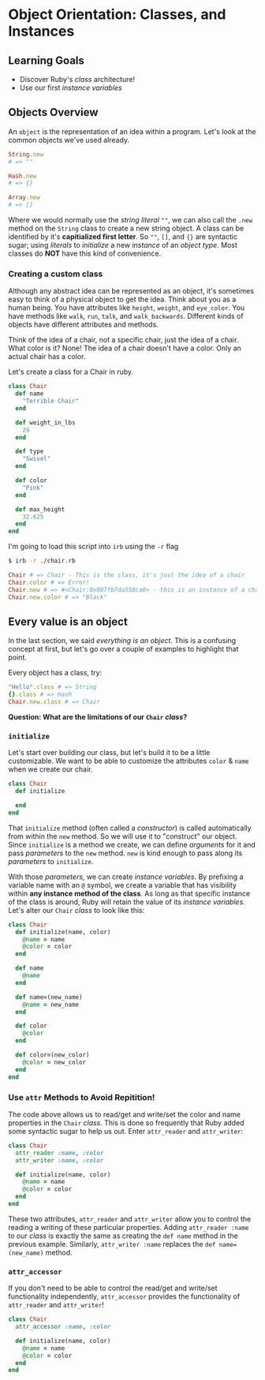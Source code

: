 # Object Orientation: Classes, and Instances
## Learning Goals
  - Discover Ruby's _class_ architecture!
  - Use our first _instance variables_

## Objects Overview
An `object` is the representation of an idea within a program. Let's look at the common objects we've used already.

```ruby
String.new
# => ""

Hash.new
# => {}

Array.new
# => []
```

Where we would normally use the _string literal_ `""`, we can also call the `.new` method on the `String` class to create a new string object. A class can be identified by it's __capitialized first letter__. So `""`, `[]`, and `{}` are syntactic sugar; using _literals_ to _initialize_ a new _instance_ of an _object type_. Most classes do **NOT** have this kind of convenience.

### Creating a custom class
Although any abstract idea can be represented as an object, it's sometimes easy to think of a physical object to get the idea. Think about you as a human being. You have attributes like `height`, `weight`, and `eye_color`. You have methods like `walk`, `run`, `talk`, and `walk_backwards`. Different kinds of objects have different attributes and methods.

Think of the idea of a chair, not a specific chair, just the idea of a chair. What color is it? None! The idea of a chair doesn't have a color. Only an actual chair has a color.

Let's create a class for a Chair in ruby.

```ruby
class Chair
  def name
    "Terrible Chair"
  end  

  def weight_in_lbs
    29
  end

  def type
    "Swivel"
  end

  def color
    "Pink"
  end

  def max_height
    32.625
  end
end
```

I'm going to load this script into `irb` using the `-r` flag

```bash
$ irb -r ./chair.rb
```

```ruby
Chair # => Chair - This is the class, it's just the idea of a chair
Chair.color # => Error!
Chair.new # => #<Chair:0x007fb7da550ca0> - this is an instance of a chair, it has a color
Chair.new.color # => "Black"
```

## Every value is an object
In the last section, we said *everything is an object*. This is a confusing concept at first, but let's go over a couple of examples to highlight that point.

Every object has a class, try:

```ruby
"Hello".class # => String
{}.class # => Hash
Chair.new.class # => Chair
```
__Question: What are the limitations of our `Chair` _class_?__

### `initialize`
Let's start over building our class, but let's build it to be a little customizable. We want to be able to customize the attributes `color` & `name` when we create our chair.

```ruby
class Chair
  def initialize

  end
end
```

That `initialize` method (often called a _constructor_) is called automatically from within the `new` method. So we will use it to "construct" our object. Since `initialize` is a method we create, we can define _arguments_ for it and pass _parameters_ to the `new` method. `new` is kind enough to pass along its _parameters_ to `initialize`.

With those _parameters_, we can create _instance variables_. By prefixing a variable name with an `@` symbol, we create a variable that has visibility within __any instance method of the class__. As long as that specific instance of the class is around, Ruby will retain the value of its _instance variables_. Let's alter our `Chair` _class_ to look like this:

```ruby
class Chair
  def initialize(name, color)
    @name = name
    @color = color
  end

  def name
    @name
  end

  def name=(new_name)
    @name = new_name
  end

  def color
    @color
  end

  def color=(new_color)
    @color = new_color
  end
end
```

### Use `attr` Methods to Avoid Repitition!
The code above allows us to read/get and write/set the color and name properties in the `Chair` _class_. This is done so frequently that Ruby added some syntactic sugar to help us out. Enter `attr_reader` and `attr_writer`:

```ruby
class Chair
  attr_reader :name, :color
  attr_writer :name, :color

  def initialize(name, color)
    @name = name
    @color = color
  end
end
```

These two attributes, `attr_reader` and `attr_writer` allow you to control the reading a writing of these particular properties. Adding `attr_reader :name` to our _class_ is exactly the same as creating the `def name` method in the previous example. Similarly, `attr_writer :name` replaces the `def name=(new_name)` method.

### `attr_accessor`
If you don't need to be able to control the read/get and write/set functionality independently, `attr_accessor` provides the functionality of `attr_reader` and `attr_writer`!

```ruby
class Chair
  attr_accessor :name, :color

  def initialize(name, color)
    @name = name
    @color = color
  end
end
```
